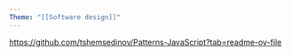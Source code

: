 ```yaml
---
Theme: "[[Software design]]"
---
```

https://github.com/tshemsedinov/Patterns-JavaScript?tab=readme-ov-file